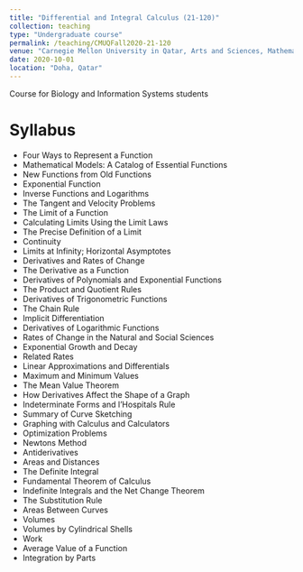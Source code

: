 ```yaml
---
title: "Differential and Integral Calculus (21-120)"
collection: teaching
type: "Undergraduate course"
permalink: /teaching/CMUQFall2020-21-120
venue: "Carnegie Mellon University in Qatar, Arts and Sciences, Mathematics"
date: 2020-10-01
location: "Doha, Qatar"
---
```


Course for Biology and Information Systems students

Syllabus
======

*  Four Ways to Represent a Function
*  Mathematical Models: A Catalog of Essential Functions
*  New Functions from Old Functions
*  Exponential Function
*  Inverse Functions and Logarithms
*  The Tangent and Velocity Problems
*  The Limit of a Function
*  Calculating Limits Using the Limit Laws
*  The Precise Definition of a Limit
*  Continuity
*  Limits at Infinity; Horizontal Asymptotes
*  Derivatives and Rates of Change
*  The Derivative as a Function
*  Derivatives of Polynomials and Exponential Functions
*  The Product and Quotient Rules
*  Derivatives of Trigonometric Functions
*  The Chain Rule
*  Implicit Differentiation
*  Derivatives of Logarithmic Functions
*  Rates of Change in the Natural and Social Sciences
*  Exponential Growth and Decay
*  Related Rates
*  Linear Approximations and Differentials
*  Maximum and Minimum Values
*  The Mean Value Theorem
*  How Derivatives Affect the Shape of a Graph
*  Indeterminate Forms and l’Hospitals Rule
*  Summary of Curve Sketching
*  Graphing with Calculus and Calculators
*  Optimization Problems
*  Newtons Method
*  Antiderivatives
*  Areas and Distances
*  The Definite Integral
*  Fundamental Theorem of Calculus
*  Indefinite Integrals and the Net Change Theorem
*  The Substitution Rule
*  Areas Between Curves
*  Volumes
*  Volumes by Cylindrical Shells
*  Work
*  Average Value of a Function
*  Integration by Parts


